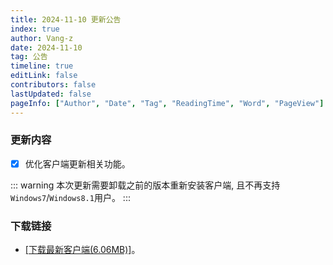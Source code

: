 ```yaml
---
title: 2024-11-10 更新公告
index: true
author: Vang-z
date: 2024-11-10
tag: 公告
timeline: true
editLink: false
contributors: false
lastUpdated: false
pageInfo: ["Author", "Date", "Tag", "ReadingTime", "Word", "PageView"]
---
```


### 更新内容
- [x] 优化<a>客户端更新</a>相关功能。

::: warning
本次更新需要卸载之前的版本重新安装客户端, 且不再支持<a>`Windows7`</a>/<a>`Windows8.1`</a>用户。
:::

### 下载链接
- [[下载最新客户端(6.06MB)]](http://43.136.185.119:5244/d/RFOClient/App/%E8%82%A5%E7%81%B5%E7%9A%84%E5%A5%87%E5%A6%99%E5%B9%BB%E6%83%B3_x64-setup.exe?sign=vMSVetNq4jIzakRvkPTFCeuQkazn6fHRVCrozVwsOYc=:0)。
